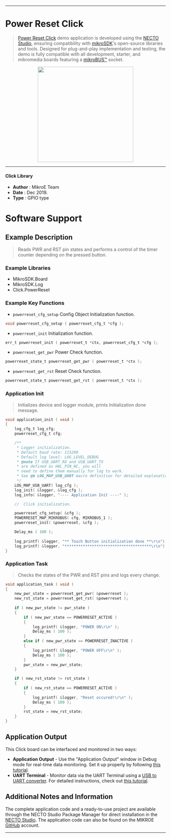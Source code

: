 
---
# Power Reset Click

> [Power Reset Click](https://www.mikroe.com/?pid_product=MIKROE-3771) demo application is developed using
the [NECTO Studio](https://www.mikroe.com/necto), ensuring compatibility with [mikroSDK](https://www.mikroe.com/mikrosdk)'s
open-source libraries and tools. Designed for plug-and-play implementation and testing, the demo is fully compatible with
all development, starter, and mikromedia boards featuring a [mikroBUS&trade;](https://www.mikroe.com/mikrobus) socket.

<p align="center">
  <img src="https://www.mikroe.com/?pid_product=MIKROE-3771&image=1" height=300px>
</p>

---

#### Click Library

- **Author**        : MikroE Team
- **Date**          : Dec 2019.
- **Type**          : GPIO type

# Software Support

## Example Description

> Reads PWR and RST pin states and performs a control of the timer counter depending on the pressed button.

### Example Libraries

- MikroSDK.Board
- MikroSDK.Log
- Click.PowerReset

### Example Key Functions

- `powerreset_cfg_setup` Config Object Initialization function. 
```c
void powerreset_cfg_setup ( powerreset_cfg_t *cfg );
``` 
 
- `powerreset_init` Initialization function. 
```c
err_t powerreset_init ( powerreset_t *ctx, powerreset_cfg_t *cfg );
```

- `powerreset_get_pwr` Power Check function. 
```c
powerreset_state_t powerreset_get_pwr ( powerreset_t *ctx );
```
 
- `powerreset_get_rst` Reset Check function. 
```c
powerreset_state_t powerreset_get_rst ( powerreset_t *ctx );
```

### Application Init

> Initializes device and logger module, prints Initialization done message.

```c
void application_init ( void )
{
    log_cfg_t log_cfg;
    powerreset_cfg_t cfg;

    /** 
     * Logger initialization.
     * Default baud rate: 115200
     * Default log level: LOG_LEVEL_DEBUG
     * @note If USB_UART_RX and USB_UART_TX 
     * are defined as HAL_PIN_NC, you will 
     * need to define them manually for log to work. 
     * See @b LOG_MAP_USB_UART macro definition for detailed explanation.
     */
    LOG_MAP_USB_UART( log_cfg );
    log_init( &logger, &log_cfg );
    log_info( &logger, "---- Application Init ----" );

    //  Click initialization.

    powerreset_cfg_setup( &cfg );
    POWERRESET_MAP_MIKROBUS( cfg, MIKROBUS_1 );
    powerreset_init( &powerreset, &cfg );

    Delay_ms ( 100 );
    
    log_printf( &logger, "** Touch Button initialization done **\r\n");
    log_printf( &logger, "**************************************\r\n");
}
```

### Application Task

> Checks the states of the PWR and RST pins and logs every change.

```c
void application_task ( void )
{
    new_pwr_state = powerreset_get_pwr( &powerreset );
    new_rst_state = powerreset_get_rst( &powerreset );
    
    if ( new_pwr_state != pwr_state )
    {
        if ( new_pwr_state == POWERRESET_ACTIVE )
        {
            log_printf( &logger, "POWER ON\r\n" );
            Delay_ms ( 100 );
        }
        else if ( new_pwr_state == POWERRESET_INACTIVE )
        {
            log_printf( &logger, "POWER OFF\r\n" );
            Delay_ms ( 100 );
        }
        pwr_state = new_pwr_state;
    }

    if ( new_rst_state != rst_state )
    {
        if ( new_rst_state == POWERRESET_ACTIVE )
        {
            log_printf( &logger, "Reset occured!\r\n" );
            Delay_ms ( 100 );
        }
        rst_state = new_rst_state;
    }
}
```

## Application Output

This Click board can be interfaced and monitored in two ways:
- **Application Output** - Use the "Application Output" window in Debug mode for real-time data monitoring.
Set it up properly by following [this tutorial](https://www.youtube.com/watch?v=ta5yyk1Woy4).
- **UART Terminal** - Monitor data via the UART Terminal using
a [USB to UART converter](https://www.mikroe.com/click/interface/usb?interface*=uart,uart). For detailed instructions,
check out [this tutorial](https://help.mikroe.com/necto/v2/Getting%20Started/Tools/UARTTerminalTool).

## Additional Notes and Information

The complete application code and a ready-to-use project are available through the NECTO Studio Package Manager for 
direct installation in the [NECTO Studio](https://www.mikroe.com/necto). The application code can also be found on
the MIKROE [GitHub](https://github.com/MikroElektronika/mikrosdk_click_v2) account.

---
